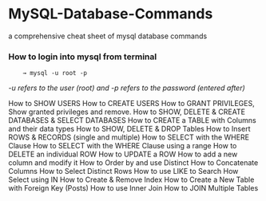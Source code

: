 # MySQL-Database-Commands
a comprehensive cheat sheet of mysql database commands

### How to login into mysql from terminal


		→ mysql -u root -p
*-u refers to the user (root) and -p refers to the password (entered after)*
		


How to SHOW USERS
How to CREATE USERS
How to GRANT PRIVILEGES, Show granted privileges and remove.
How to SHOW, DELETE & CREATE DATABASES & SELECT DATABASES
How to CREATE a TABLE with Columns and their data types
How to SHOW, DELETE & DROP Tables
How to Insert ROWS & RECORDS (single and multiple)
How to SELECT with the WHERE Clause
How to SELECT with the WHERE Clause using a range
How to DELETE an individual ROW
How to UPDATE a ROW
How to add a new column and modify it
How to Order by and use Distinct
How to Concatenate Columns
How to Select Distinct Rows
How to use LIKE to Search
How Select using IN
How to Create & Remove Index
How to Create a New Table with Foreign Key (Posts)
How to use Inner Join
How to JOIN Multiple Tables

